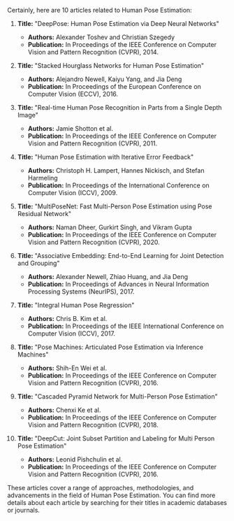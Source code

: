 Certainly, here are 10 articles related to Human Pose Estimation:

1. **Title:** "DeepPose: Human Pose Estimation via Deep Neural Networks"
   - **Authors:** Alexander Toshev and Christian Szegedy
   - **Publication:** In Proceedings of the IEEE Conference on Computer Vision and Pattern Recognition (CVPR), 2014.

2. **Title:** "Stacked Hourglass Networks for Human Pose Estimation"
   - **Authors:** Alejandro Newell, Kaiyu Yang, and Jia Deng
   - **Publication:** In Proceedings of the European Conference on Computer Vision (ECCV), 2016.

3. **Title:** "Real-time Human Pose Recognition in Parts from a Single Depth Image"
   - **Authors:** Jamie Shotton et al.
   - **Publication:** In Proceedings of the IEEE Conference on Computer Vision and Pattern Recognition (CVPR), 2011.

4. **Title:** "Human Pose Estimation with Iterative Error Feedback"
   - **Authors:** Christoph H. Lampert, Hannes Nickisch, and Stefan Harmeling
   - **Publication:** In Proceedings of the International Conference on Computer Vision (ICCV), 2009.

5. **Title:** "MultiPoseNet: Fast Multi-Person Pose Estimation using Pose Residual Network"
   - **Authors:** Naman Dheer, Gurkirt Singh, and Vikram Gupta
   - **Publication:** In Proceedings of the IEEE Conference on Computer Vision and Pattern Recognition (CVPR), 2020.

6. **Title:** "Associative Embedding: End-to-End Learning for Joint Detection and Grouping"
   - **Authors:** Alexander Newell, Zhiao Huang, and Jia Deng
   - **Publication:** In Proceedings of Advances in Neural Information Processing Systems (NeurIPS), 2017.

7. **Title:** "Integral Human Pose Regression"
   - **Authors:** Chris B. Kim et al.
   - **Publication:** In Proceedings of the IEEE International Conference on Computer Vision (ICCV), 2017.

8. **Title:** "Pose Machines: Articulated Pose Estimation via Inference Machines"
   - **Authors:** Shih-En Wei et al.
   - **Publication:** In Proceedings of the IEEE Conference on Computer Vision and Pattern Recognition (CVPR), 2016.

9. **Title:** "Cascaded Pyramid Network for Multi-Person Pose Estimation"
   - **Authors:** Chenxi Ke et al.
   - **Publication:** In Proceedings of the IEEE Conference on Computer Vision and Pattern Recognition (CVPR), 2018.

10. **Title:** "DeepCut: Joint Subset Partition and Labeling for Multi Person Pose Estimation"
    - **Authors:** Leonid Pishchulin et al.
    - **Publication:** In Proceedings of the IEEE Conference on Computer Vision and Pattern Recognition (CVPR), 2016.

These articles cover a range of approaches, methodologies, and advancements in the field of Human Pose Estimation. You can find more details about each article by searching for their titles in academic databases or journals.

